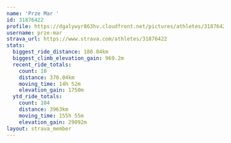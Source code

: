 ```yaml
---
name: 'Prze Mar '
id: 31876422
profile: https://dgalywyr863hv.cloudfront.net/pictures/athletes/31876422/22548952/4/large.jpg
username: prze-mar
strava_url: https://www.strava.com/athletes/31876422
stats:
  biggest_ride_distance: 180.04km
  biggest_climb_elevation_gain: 969.2m
  recent_ride_totals:
    count: 10
    distance: 370.04km
    moving_time: 14h 52m
    elevation_gain: 1750m
  ytd_ride_totals:
    count: 104
    distance: 3963km
    moving_time: 155h 55m
    elevation_gain: 29092m
layout: strava_member
--- 
```

